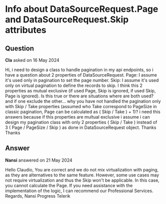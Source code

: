 # Info about DataSourceRequest.Page and DataSourceRequest.Skip attributes

## Question

**Cla** asked on 16 May 2024

Hi, i need to design a class to handle pagination in my api endpoints, so i have a question about 2 properties of DataSourceRequest. Page: I assume it's used only in pagination to set the page number. Skip: I assume it's used only on virtual pagination to define the records to skip. I think this 2 properties as mutual exclusive (if used Page, Skip is ignored, if used Skip, Page is ignored). Is this true or there are situations where are both used? and if one exclude the other... why you have not handled the pagination only with Skip / Take properties (assumed who Take correspond to PageSize in classic pagination, Page can be calculated as ( Skip / Take ) + 1)? i need this answers because if this properties are multual exclusive i assume i can design my pagination class with only 2 properties ( Skip / Take ) instead of 3 ( Page / PageSize / Skip ) as done in DataSourceRequest object. Thanks Thanks

## Answer

**Nansi** answered on 21 May 2024

Hello Claudio, You are correct and we do not mix virtualization with paging, as they are alternatives to the same feature. However, some use cases may not require virtualization and thus the Skip won't be applicable. In this case, you cannot calculate the Page. If you need assistance with the implementation of the logic, I can recommend our Professional Services. Regards, Nansi Progress Telerik

